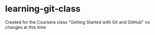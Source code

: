 # learning-git-class
Created for the Coursera class "Getting Started with Git and GitHub"
no changes at this time
